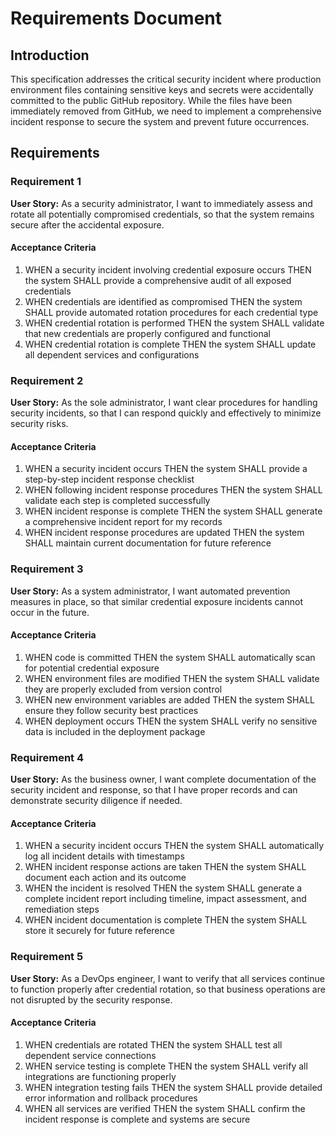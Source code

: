 # Requirements Document

## Introduction

This specification addresses the critical security incident where production environment files containing sensitive keys and secrets were accidentally committed to the public GitHub repository. While the files have been immediately removed from GitHub, we need to implement a comprehensive incident response to secure the system and prevent future occurrences.

## Requirements

### Requirement 1

**User Story:** As a security administrator, I want to immediately assess and rotate all potentially compromised credentials, so that the system remains secure after the accidental exposure.

#### Acceptance Criteria

1. WHEN a security incident involving credential exposure occurs THEN the system SHALL provide a comprehensive audit of all exposed credentials
2. WHEN credentials are identified as compromised THEN the system SHALL provide automated rotation procedures for each credential type
3. WHEN credential rotation is performed THEN the system SHALL validate that new credentials are properly configured and functional
4. WHEN credential rotation is complete THEN the system SHALL update all dependent services and configurations

### Requirement 2

**User Story:** As the sole administrator, I want clear procedures for handling security incidents, so that I can respond quickly and effectively to minimize security risks.

#### Acceptance Criteria

1. WHEN a security incident occurs THEN the system SHALL provide a step-by-step incident response checklist
2. WHEN following incident response procedures THEN the system SHALL validate each step is completed successfully
3. WHEN incident response is complete THEN the system SHALL generate a comprehensive incident report for my records
4. WHEN incident response procedures are updated THEN the system SHALL maintain current documentation for future reference

### Requirement 3

**User Story:** As a system administrator, I want automated prevention measures in place, so that similar credential exposure incidents cannot occur in the future.

#### Acceptance Criteria

1. WHEN code is committed THEN the system SHALL automatically scan for potential credential exposure
2. WHEN environment files are modified THEN the system SHALL validate they are properly excluded from version control
3. WHEN new environment variables are added THEN the system SHALL ensure they follow security best practices
4. WHEN deployment occurs THEN the system SHALL verify no sensitive data is included in the deployment package

### Requirement 4

**User Story:** As the business owner, I want complete documentation of the security incident and response, so that I have proper records and can demonstrate security diligence if needed.

#### Acceptance Criteria

1. WHEN a security incident occurs THEN the system SHALL automatically log all incident details with timestamps
2. WHEN incident response actions are taken THEN the system SHALL document each action and its outcome
3. WHEN the incident is resolved THEN the system SHALL generate a complete incident report including timeline, impact assessment, and remediation steps
4. WHEN incident documentation is complete THEN the system SHALL store it securely for future reference

### Requirement 5

**User Story:** As a DevOps engineer, I want to verify that all services continue to function properly after credential rotation, so that business operations are not disrupted by the security response.

#### Acceptance Criteria

1. WHEN credentials are rotated THEN the system SHALL test all dependent service connections
2. WHEN service testing is complete THEN the system SHALL verify all integrations are functioning properly
3. WHEN integration testing fails THEN the system SHALL provide detailed error information and rollback procedures
4. WHEN all services are verified THEN the system SHALL confirm the incident response is complete and systems are secure
